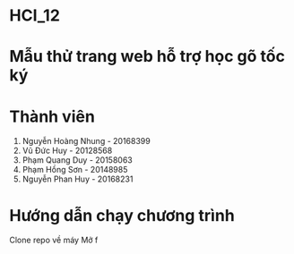 # HCI_12
# Mẫu thử trang web hỗ trợ học gõ tốc ký
# Thành viên 
1. Nguyễn Hoàng Nhung - 20168399
2. Vũ Đức Huy - 20128568
3. Phạm Quang Duy - 20158063
4. Phạm Hồng Sơn - 20148985
5. Nguyễn Phan Huy - 20168231

# Hướng dẫn chạy chương trình
Clone repo về máy
Mở f
